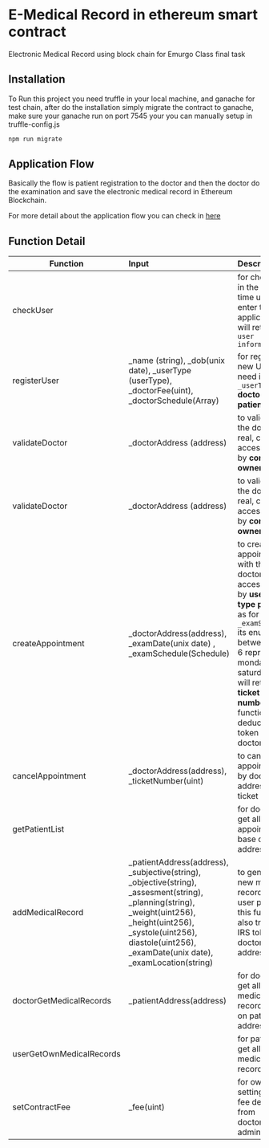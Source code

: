 # E-Medical Record in ethereum smart contract

Electronic Medical Record using block chain for Emurgo Class final task

## Installation

To Run this project you need truffle in your local machine, and ganache for test chain, after do the installation simply migrate the contract to ganache, make sure your ganache run on port 7545 your you can manually setup in truffle-config.js

```bash
npm run migrate
```

## Application Flow

Basically the flow is patient registration to the doctor and then the doctor do the examination and save the electronic medical record in Ethereum Blockchain.

For more detail about the application flow you can check in [here](https://drive.google.com/file/d/1ykOWsT9VM0EV3BBSjeBYvS824x-GFGq3/view?usp=sharing)

## Function Detail

| Function                 | Input                                                                                                                                                                                                                                     | Description                                                                                                                                                                                                                                                |
| ------------------------ | :---------------------------------------------------------------------------------------------------------------------------------------------------------------------------------------------------------------------------------------- | :--------------------------------------------------------------------------------------------------------------------------------------------------------------------------------------------------------------------------------------------------------- |
| checkUser                |                                                                                                                                                                                                                                           | for checking in the first time user enter the application it will return `user information`                                                                                                                                                                |
| registerUser             | \_name (string), \_dob(unix date), \_userType (userType), \_doctorFee(uint), \_doctorSchedule(Array<Schedule>)                                                                                                                            | for register new User, it need input `_userType` **doctor = 0 patient = 1**                                                                                                                                                                                |
| validateDoctor           | \_doctorAddress (address)                                                                                                                                                                                                                 | to validate if the doctor is real, can access only by **contract owner**                                                                                                                                                                                   |
| validateDoctor           | \_doctorAddress (address)                                                                                                                                                                                                                 | to validate if the doctor is real, can access only by **contract owner**                                                                                                                                                                                   |
| createAppointment        | \_doctorAddress(address), \_examDate(unix date) , \_examSchedule(Schedule)                                                                                                                                                                | to create new appointment with the doctor can access obly by **user with type patient** , as for `_examSchedule` its enum type between 0 - 6 represent monday - saturday, it will return **ticket number** , this function deduct IRS token for doctor fee |
| cancelAppointment        | \_doctorAddress(address), \_ticketNumber(uint)                                                                                                                                                                                            | to cancel appointment by doctor address and ticket number                                                                                                                                                                                                  |
| getPatientList           |                                                                                                                                                                                                                                           | for doctor to get all the appointment base on his address                                                                                                                                                                                                  |
| addMedicalRecord         | \_patientAddress(address), \_subjective(string), \_objective(string), \_assesment(string), \_planning(string), \_weight(uint256), \_height(uint256), \_systole(uint256), diastole(uint256), \_examDate(unix date), \_examLocation(string) | to generate new medical record for user patient, this function also transfer IRS token to doctor address                                                                                                                                                   |
| doctorGetMedicalRecords  | \_patientAddress(address)                                                                                                                                                                                                                 | for doctor to get all the medical record base on patient address                                                                                                                                                                                           |
| userGetOwnMedicalRecords |                                                                                                                                                                                                                                           | for patient to get all his medical record                                                                                                                                                                                                                  |
| setContractFee           | \_fee(uint)                                                                                                                                                                                                                               | for owner setting the fee deduct from doctor_fee for administration                                                                                                                                                                                        |

